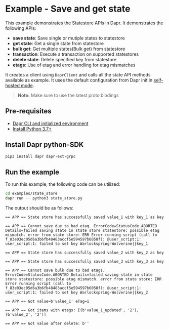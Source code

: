 # Example - Save and get state

This example demonstrates the Statestore APIs in Dapr.
It demonstrates the following APIs:
- **save state**: Save single or mutiple states to statestore
- **get state**: Get a single state from statestore
- **bulk get**: Get multiple states(Bulk get) from statestore
- **transaction**: Execute a transaction on supported statestores
- **delete state**: Delete specified key from statestore
- **etags**: Use of etag and error handling for etag mismatches

It creates a client using `DaprClient` and calls all the state API methods available as example.
It uses the default configuration from Dapr init in [self-hosted mode](https://github.com/dapr/cli#install-dapr-on-your-local-machine-self-hosted). 

> **Note:** Make sure to use the latest proto bindings

## Pre-requisites

- [Dapr CLI and initialized environment](https://docs.dapr.io/getting-started)
- [Install Python 3.7+](https://www.python.org/downloads/)

## Install Dapr python-SDK

```bash
pip3 install dapr dapr-ext-grpc
```

## Run the example

To run this example, the following code can be utilized:

```bash
cd examples/state_store
dapr run -- python3 state_store.py
```

The output should be as follows:

```
== APP == State store has successfully saved value_1 with key_1 as key

== APP == Cannot save due to bad etag. ErrorCode=StatusCode.ABORTED Details=failed saving state in state store statestore: possible etag mismatch. error from state store: ERR Error running script (call to f_83e03ec05d6a3b6fb48483accf5e594597b6058f): @user_script:1: user_script:1: failed to set key Warlockspring-Wolverine||key_1

== APP == State store has successfully saved value_2 with key_2 as key

== APP == State store has successfully saved value_3 with key_3 as key

== APP == Cannot save bulk due to bad etags. ErrorCode=StatusCode.ABORTED Details=failed saving state in state store statestore: possible etag mismatch. error from state store: ERR Error running script (call to f_83e03ec05d6a3b6fb48483accf5e594597b6058f): @user_script:1: user_script:1: failed to set key Warlockspring-Wolverine||key_2

== APP == Got value=b'value_1' eTag=1

== APP == Got items with etags: [(b'value_1_updated', '2'), (b'value_2', '2')]

== APP == Got value after delete: b''
```